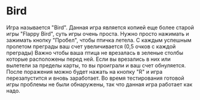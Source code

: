 # Bird
Игра называется "Bird".
Данная игра является копией еще более старой игры "Flappy Bird", суть игры очень проста. Нужно просто нажимать и зажимать кнопку "Пробел", чтобы птичка летела. С каждым успешным пролетом преграды ваш счет увеличивается (0,5 очков с каждой преграды)
Важно чтобы ваша птица не врезалась в зеленые столбы которые расположены перед ней. Если вы врезались в них или вылетели за пределы карты, то вы проиграли и ваш счет обнуляется.
После поражения можно будет нажать на кнопку "R" и игра перезапустится и вновь заработает.
Во время тестирования готовой игры проблемы не были обнаружены, так что данная игра работает как надо.
